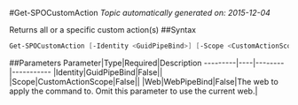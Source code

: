 #Get-SPOCustomAction
*Topic automatically generated on: 2015-12-04*

Returns all or a specific custom action(s)
##Syntax
```powershell
Get-SPOCustomAction [-Identity <GuidPipeBind>] [-Scope <CustomActionScope>] [-Web <WebPipeBind>]
```


##Parameters
Parameter|Type|Required|Description
---------|----|--------|-----------
|Identity|GuidPipeBind|False||
|Scope|CustomActionScope|False||
|Web|WebPipeBind|False|The web to apply the command to. Omit this parameter to use the current web.|
